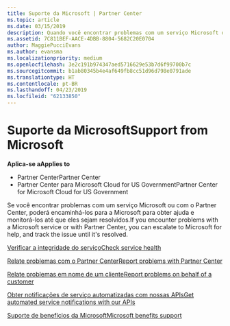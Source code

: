 ```yaml
---
title: Suporte da Microsoft | Partner Center
ms.topic: article
ms.date: 03/15/2019
description: Quando você encontrar problemas com um serviço Microsoft ou com o Partner Center, poderá encaminhá-los para a Microsoft para obter ajuda e controlar os problemas até que eles sejam resolvidos.
ms.assetid: 7C811BEF-AACE-4DBB-8804-5682C20E0704
author: MaggiePucciEvans
ms.author: evansma
ms.localizationpriority: medium
ms.openlocfilehash: 3e2c191b974347aed5716629e53b7d6f99700b7c
ms.sourcegitcommit: b1ab80345b4e4af649fb8cc51d96d798e0791ade
ms.translationtype: HT
ms.contentlocale: pt-BR
ms.lasthandoff: 04/23/2019
ms.locfileid: "62133850"
---
```

# <a name="support-from-microsoft"></a><span data-ttu-id="de52c-103">Suporte da Microsoft</span><span class="sxs-lookup"><span data-stu-id="de52c-103">Support from Microsoft</span></span>

<span data-ttu-id="de52c-104">**Aplica-se a**</span><span class="sxs-lookup"><span data-stu-id="de52c-104">**Applies to**</span></span>

-  <span data-ttu-id="de52c-105">Partner Center</span><span class="sxs-lookup"><span data-stu-id="de52c-105">Partner Center</span></span>
-  <span data-ttu-id="de52c-106">Partner Center para Microsoft Cloud for US Government</span><span class="sxs-lookup"><span data-stu-id="de52c-106">Partner Center for Microsoft Cloud for US Government</span></span>


<span data-ttu-id="de52c-107">Se você encontrar problemas com um serviço Microsoft ou com o Partner Center, poderá encaminhá-los para a Microsoft para obter ajuda e monitorá-los até que eles sejam resolvidos.</span><span class="sxs-lookup"><span data-stu-id="de52c-107">If you encounter problems with a Microsoft service or with Partner Center, you can escalate to Microsoft for help, and track the issue until it's resolved.</span></span>

[<span data-ttu-id="de52c-108">Verificar a integridade do serviço</span><span class="sxs-lookup"><span data-stu-id="de52c-108">Check service health</span></span>](check-service-health.md)

[<span data-ttu-id="de52c-109">Relate problemas com o Partner Center</span><span class="sxs-lookup"><span data-stu-id="de52c-109">Report problems with Partner Center</span></span>](report-problems-with-partner-center.md)

[<span data-ttu-id="de52c-110">Relate problemas em nome de um cliente</span><span class="sxs-lookup"><span data-stu-id="de52c-110">Report problems on behalf of a customer</span></span>](report-problems-on-behalf-of-a-customer.md)

[<span data-ttu-id="de52c-111">Obter notificações de serviço automatizadas com nossas APIs</span><span class="sxs-lookup"><span data-stu-id="de52c-111">Get automated service notifications with our APIs</span></span>](get-automated-service-notifications-with-our-apis.md)

[<span data-ttu-id="de52c-112">Suporte de benefícios da Microsoft</span><span class="sxs-lookup"><span data-stu-id="de52c-112">Microsoft benefits support</span></span>](https://partner.microsoft.com/support/contact-support)

 

 



